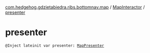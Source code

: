 [com.hedgehog.gdzietabiedra.ribs.bottomnav.map](../index.md) / [MapInteractor](index.md) / [presenter](./presenter.md)

# presenter

`@Inject lateinit var presenter: `[`MapPresenter`](-map-presenter/index.md)